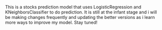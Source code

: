  This is a stocks prediction model that uses LogisticRegression and KNeighborsClassifier to do prediction. It is still at the infant stage and i will be making changes frequently and updating the better versions as i learn more ways to improve my model. Stay tuned!
